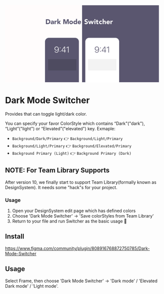 <img src='/assets/eyecatch.png'>

# Dark Mode Switcher
Provides that can toggle light/dark color.

You can specify your favor ColorStyle which contains “Dark"("dark"), “Light”("light") or “Elevated”("elevated") key.
Exmaple:

- `Background/Dark/Primary` :point_right: `Background/Light/Primary`
- `Background/Light/Primary` :point_right: `Background/Elevated/Primary`
- `Background Primary (Light)` :point_right: `Background Primary (Dark)`


## NOTE: For Team Library Supports
After version 10, we finally start to support Team Library(formally known as DesignSystem). It needs some "hack"s for your project.

### Usage
1. Open your DesignSystem edit page which has defined colors
2. Choose 'Dark Mode Switcher' → 'Save colorStyles from Team Library'
3. Return to your file and run Switcher as the basic usage :tada:

## Install
https://www.figma.com/community/plugin/808916768872750785/Dark-Mode-Switcher

## Usage
Select Frame, then choose 'Dark Mode Switcher'
 → 'Dark mode' / 'Elevated Dark mode' / 'Light mode'.

